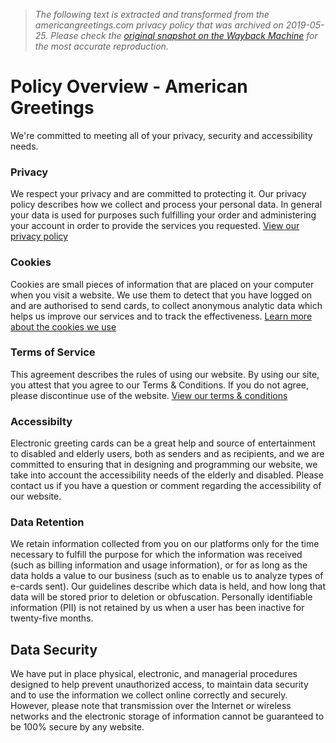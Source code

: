 > *The following text is extracted and transformed from the americangreetings.com privacy policy that was archived on 2019-05-25. Please check the [original snapshot on the Wayback Machine](https://web.archive.org/web/20190525013026id_/https%3A//www.americangreetings.com/policy-overview) for the most accurate reproduction.*

# Policy Overview - American Greetings

We're committed to meeting all of your privacy, security and accessibility needs.

### Privacy

We respect your privacy and are committed to protecting it. Our privacy policy describes how we collect and process your personal data. In general your data is used for purposes such fulfilling your order and administering your account in order to provide the services you requested. [View our privacy policy](https://web.archive.org/privacy-policy)

### Cookies

Cookies are small pieces of information that are placed on your computer when you visit a website. We use them to detect that you have logged on and are authorised to send cards, to collect anonymous analytic data which helps us improve our services and to track the effectiveness. [Learn more about the cookies we use](https://web.archive.org/cookies)

### Terms of Service

This agreement describes the rules of using our website. By using our site, you attest that you agree to our Terms & Conditions. If you do not agree, please discontinue use of the website. [View our terms & conditions](https://web.archive.org/terms-of-service)

### Accessibilty

Electronic greeting cards can be a great help and source of entertainment to disabled and elderly users, both as senders and as recipients, and we are committed to ensuring that in designing and programming our website, we take into account the accessibility needs of the elderly and disabled. Please contact us if you have a question or comment regarding the accessibility of our website.

### Data Retention

We retain information collected from you on our platforms only for the time necessary to fulfill the purpose for which the information was received (such as billing information and usage information), or for as long as the data holds a value to our business (such as to enable us to analyze types of e-cards sent). Our guidelines describe which data is held, and how long that data will be stored prior to deletion or obfuscation. Personally identifiable information (PII) is not retained by us when a user has been inactive for twenty-five months.

## Data Security

We have put in place physical, electronic, and managerial procedures designed to help prevent unauthorized access, to maintain data security and to use the information we collect online correctly and securely. However, please note that transmission over the Internet or wireless networks and the electronic storage of information cannot be guaranteed to be 100% secure by any website.
